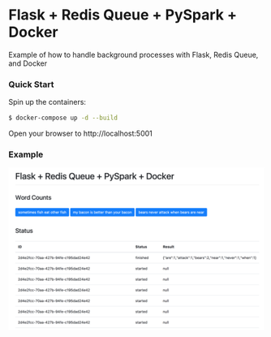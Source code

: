 # Flask + Redis Queue + PySpark + Docker

Example of how to handle background processes with Flask, Redis Queue, and Docker

### Quick Start

Spin up the containers:

```sh
$ docker-compose up -d --build
```

Open your browser to http://localhost:5001

### Example

![](app.png)
